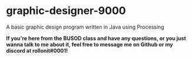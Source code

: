 # graphic-designer-9000
A basic graphic design program written in Java using Processing

**If you're here from the BUSOD class and have any questions, or you just wanna talk to me about it, feel free to message me on Github or my discord at rollonit#0001!**
